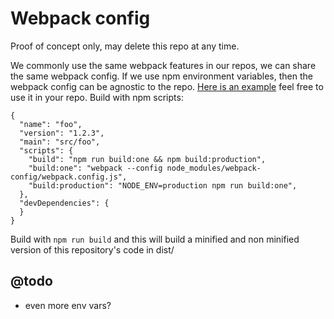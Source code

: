 # Webpack config

Proof of concept only, may delete this repo at any time.

We commonly use the same webpack features in our repos, we can share the same webpack config. If we use npm environment variables, then the webpack config can be agnostic to the repo. [Here is an example](webpack.config.js) feel free to use it in your repo. Build with npm scripts:
```
{
  "name": "foo",
  "version": "1.2.3",
  "main": "src/foo",
  "scripts": {
    "build": "npm run build:one && npm build:production",
    "build:one": "webpack --config node_modules/webpack-config/webpack.config.js",
    "build:production": "NODE_ENV=production npm run build:one",
  },
  "devDependencies": {
  }
}
```
Build with `npm run build` and this will build a minified and non minified version of this repository's code in dist/

## @todo
- even more env vars?
